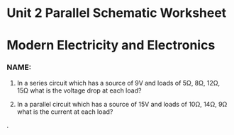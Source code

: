 # Unit 2 Parallel Schematic Worksheet

# Modern Electricity and Electronics

### NAME:

1. In a series circuit which has a source of 9V and loads of 5Ω, 8Ω, 12Ω, 15Ω what is the voltage drop at each load?













2. In a parallel circuit which has a source of 15V and loads of 10Ω, 14Ω, 9Ω what is the current at each load?










.
